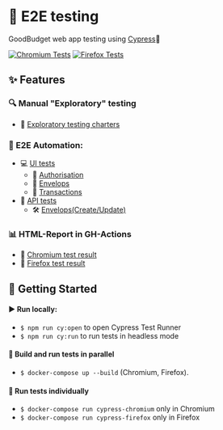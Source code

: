 # 🚀 E2E testing
GoodBudget web app testing using [Cypress](https://www.cypress.io/)🧪

[![Chromium Tests](https://github.com/Ebazhanov/cypress-ui-api-tests/actions/workflows/chromium.yml/badge.svg?branch=main)](https://github.com/Ebazhanov/cypress-ui-api-tests/actions/workflows/chromium.yml)
[![Firefox Tests](https://github.com/Ebazhanov/cypress-ui-api-tests/actions/workflows/firefox.yml/badge.svg?branch=main)](https://github.com/Ebazhanov/cypress-ui-api-tests/actions/workflows/firefox.yml)

## ✨ Features
### 🔍 Manual "Exploratory" testing
- 🧪 [Exploratory testing charters]()

### 🤖 E2E Automation:
- 💻 [UI tests](/cypress/e2e/ui)
    - 🔐 [Authorisation](/cypress/e2e/ui/auth.cy.ts)
    - 🧾 [Envelops](/cypress/e2e/ui/envelops.cy.ts)
    - 💸 [Transactions](/cypress/e2e/ui/transactions.cy.ts)
- 📡 [API tests](/cypress/e2e/api)
    - 🛠️ [Envelops(Create/Update)](/cypress/e2e/api/envelops.cy.ts)

### 📊 HTML-Report in GH-Actions 
- 🧪 [Chromium test result](https://github.com/Ebazhanov/cypress-ui-api-tests/actions/workflows/chromium.yml)
- 🧪 [Firefox test result](https://github.com/Ebazhanov/cypress-ui-api-tests/actions/workflows/firefox.yml)

## 🧰 Getting Started
#### ▶️ Run locally:
- `$ npm run cy:open` to open Cypress Test Runner
- `$ npm run cy:run` to run tests in headless mode

#### 🐳 Build and run tests in parallel
- `$ docker-compose up --build` (Chromium, Firefox).

#### 🧪 Run tests individually
- `$ docker-compose run cypress-chromium` only in Chromium
- `$ docker-compose run cypress-firefox` only in Firefox
